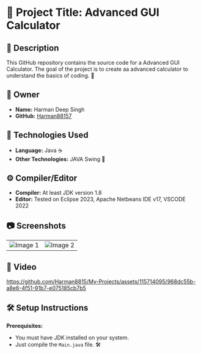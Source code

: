 # 🧮 Project Title: Advanced GUI Calculator

## 📝 Description

This GitHub repository contains the source code for a Advanced GUI Calculator. The goal of the project is to create aa advanced calculator to understand the basics of coding. 🚀

## 🤵 Owner

- **Name:** Harman Deep Singh
- **GitHub:** [Harman88157](https://github.com/Harman88157)

## 🚀 Technologies Used

- **Language:** Java ☕
- **Other Technologies:** JAVA Swing 🎨

## ⚙️ Compiler/Editor

- **Compiler:** At least JDK version 1.8
- **Editor:** Tested on Eclipse 2023, Apache Netbeans IDE v17, VSCODE 2022
  
## 📷 Screenshots
<table>
  <tr>
    <td><img src="https://github.com/Harman8815/My-Projects/assets/115714095/7a8fbab9-1ad0-488f-ac6c-038456fceafe" alt="Image 1"></td>
    <td><img src="https://github.com/Harman8815/My-Projects/assets/115714095/5ddffcd7-09a2-4806-b0b8-102cbb4f71c6" alt="Image 2"></td>
  </tr>
</table>

## 🎥 Video



https://github.com/Harman8815/My-Projects/assets/115714095/968dc55b-a8e6-4f51-91b7-e075185cb7b5


## 🛠️ Setup Instructions

**Prerequisites:**
   - You must have JDK installed on your system.
   - Just compile the `Main.java` file. 🛠️
